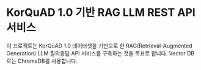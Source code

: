 # KorQuAD 1.0 기반 RAG LLM REST API 서비스

이 프로젝트는 KorQuAD 1.0 데이터셋을 기반으로 한 RAG(Retrieval-Augmented Generation) LLM 질의응답 API 서비스를 구축하는 것을 목표로 합니다. Vector DB로는 ChromaDB를 사용합니다.